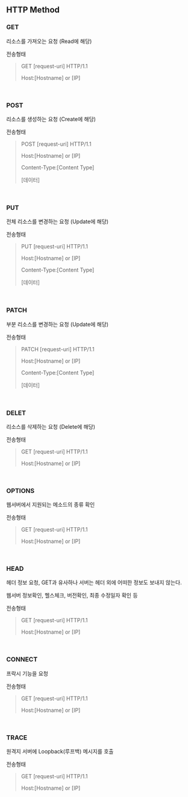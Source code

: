 ## HTTP Method

### **GET**

리소스를 가져오는 요청 (Read에 해당)

전송형태

> GET [request-uri] HTTP/1.1
>
> Host:[Hostname] or [IP]

</br>

### **POST**

리소스를 생성하는 요청 (Create에 해당)

전송형태

> POST [request-uri] HTTP/1.1
>
> Host:[Hostname] or [IP]
>
> Content-Type:[Content Type]
>
> [데이터]

</br>

### **PUT**

전체 리소스를 변경하는 요청 (Update에 해당)

전송형태

> PUT [request-uri] HTTP/1.1
>
> Host:[Hostname] or [IP]
>
> Content-Type:[Content Type]
>
> [데이터]

</br>

### **PATCH**

부분 리소스를 변경하는 요청 (Update에 해당)

전송형태

> PATCH [request-uri] HTTP/1.1
>
> Host:[Hostname] or [IP]
>
> Content-Type:[Content Type]
>
> [데이터]

</br>

### **DELET**

리소스를 삭제하는 요청 (Delete에 해당)

전송형태

> GET [request-uri] HTTP/1.1
>
> Host:[Hostname] or [IP]

</br>

### **OPTIONS**

웹서버에서 지원되는 메소드의 종류 확인

전송형태

> GET [request-uri] HTTP/1.1
>
> Host:[Hostname] or [IP]

</br>

### **HEAD**

헤더 정보 요청, GET과 유사하나 서버는 헤더 외에 어떠한 정보도 보내지 않는다.

웹서버 정보확인, 헬스체크, 버전확인, 최종 수정일자 확인 등

전송형태

> GET [request-uri] HTTP/1.1
>
> Host:[Hostname] or [IP]

</br>

### **CONNECT**

프락시 기능을 요청

전송형태

> GET [request-uri] HTTP/1.1
>
> Host:[Hostname] or [IP]

</br>

### **TRACE**

원격지 서버에 Loopback(루프백) 메시지를 호출

전송형태

> GET [request-uri] HTTP/1.1
>
> Host:[Hostname] or [IP]
